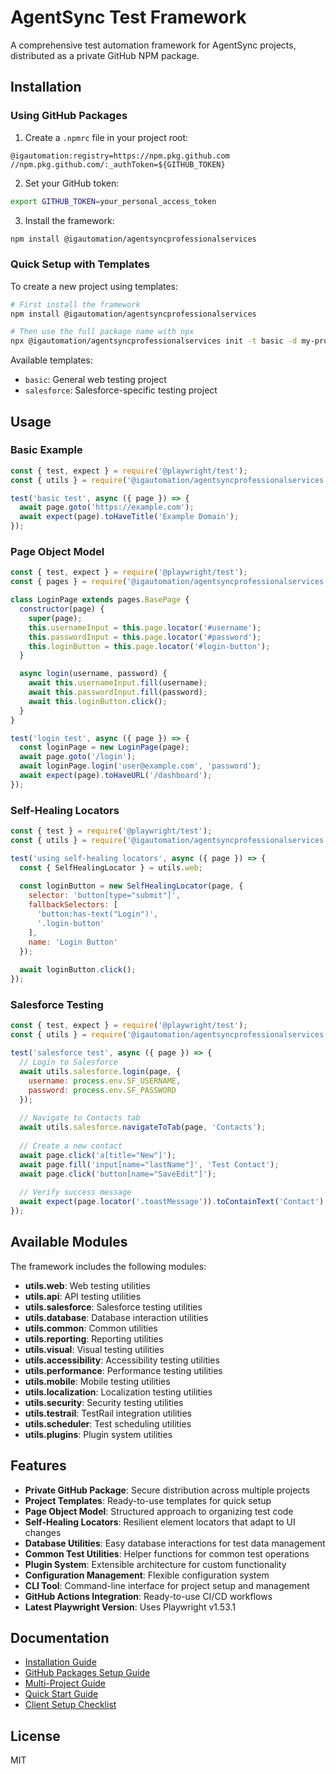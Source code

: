 # AgentSync Test Framework

A comprehensive test automation framework for AgentSync projects, distributed as a private GitHub NPM package.

## Installation

### Using GitHub Packages

1. Create a `.npmrc` file in your project root:

```
@igautomation:registry=https://npm.pkg.github.com
//npm.pkg.github.com/:_authToken=${GITHUB_TOKEN}
```

2. Set your GitHub token:

```bash
export GITHUB_TOKEN=your_personal_access_token
```

3. Install the framework:

```bash
npm install @igautomation/agentsyncprofessionalservices
```

### Quick Setup with Templates

To create a new project using templates:

```bash
# First install the framework
npm install @igautomation/agentsyncprofessionalservices

# Then use the full package name with npx
npx @igautomation/agentsyncprofessionalservices init -t basic -d my-project
```

Available templates:
- `basic`: General web testing project
- `salesforce`: Salesforce-specific testing project

## Usage

### Basic Example

```javascript
const { test, expect } = require('@playwright/test');
const { utils } = require('@igautomation/agentsyncprofessionalservices');

test('basic test', async ({ page }) => {
  await page.goto('https://example.com');
  await expect(page).toHaveTitle('Example Domain');
});
```

### Page Object Model

```javascript
const { test, expect } = require('@playwright/test');
const { pages } = require('@igautomation/agentsyncprofessionalservices');

class LoginPage extends pages.BasePage {
  constructor(page) {
    super(page);
    this.usernameInput = this.page.locator('#username');
    this.passwordInput = this.page.locator('#password');
    this.loginButton = this.page.locator('#login-button');
  }

  async login(username, password) {
    await this.usernameInput.fill(username);
    await this.passwordInput.fill(password);
    await this.loginButton.click();
  }
}

test('login test', async ({ page }) => {
  const loginPage = new LoginPage(page);
  await page.goto('/login');
  await loginPage.login('user@example.com', 'password');
  await expect(page).toHaveURL('/dashboard');
});
```

### Self-Healing Locators

```javascript
const { test } = require('@playwright/test');
const { utils } = require('@igautomation/agentsyncprofessionalservices');

test('using self-healing locators', async ({ page }) => {
  const { SelfHealingLocator } = utils.web;
  
  const loginButton = new SelfHealingLocator(page, {
    selector: 'button[type="submit"]',
    fallbackSelectors: [
      'button:has-text("Login")',
      '.login-button'
    ],
    name: 'Login Button'
  });
  
  await loginButton.click();
});
```

### Salesforce Testing

```javascript
const { test, expect } = require('@playwright/test');
const { utils } = require('@igautomation/agentsyncprofessionalservices');

test('salesforce test', async ({ page }) => {
  // Login to Salesforce
  await utils.salesforce.login(page, {
    username: process.env.SF_USERNAME,
    password: process.env.SF_PASSWORD
  });
  
  // Navigate to Contacts tab
  await utils.salesforce.navigateToTab(page, 'Contacts');
  
  // Create a new contact
  await page.click('a[title="New"]');
  await page.fill('input[name="lastName"]', 'Test Contact');
  await page.click('button[name="SaveEdit"]');
  
  // Verify success message
  await expect(page.locator('.toastMessage')).toContainText('Contact');
});
```

## Available Modules

The framework includes the following modules:

- **utils.web**: Web testing utilities
- **utils.api**: API testing utilities
- **utils.salesforce**: Salesforce testing utilities
- **utils.database**: Database interaction utilities
- **utils.common**: Common utilities
- **utils.reporting**: Reporting utilities
- **utils.visual**: Visual testing utilities
- **utils.accessibility**: Accessibility testing utilities
- **utils.performance**: Performance testing utilities
- **utils.mobile**: Mobile testing utilities
- **utils.localization**: Localization testing utilities
- **utils.security**: Security testing utilities
- **utils.testrail**: TestRail integration utilities
- **utils.scheduler**: Test scheduling utilities
- **utils.plugins**: Plugin system utilities

## Features

- **Private GitHub Package**: Secure distribution across multiple projects
- **Project Templates**: Ready-to-use templates for quick setup
- **Page Object Model**: Structured approach to organizing test code
- **Self-Healing Locators**: Resilient element locators that adapt to UI changes
- **Database Utilities**: Easy database interactions for test data management
- **Common Test Utilities**: Helper functions for common test operations
- **Plugin System**: Extensible architecture for custom functionality
- **Configuration Management**: Flexible configuration system
- **CLI Tool**: Command-line interface for project setup and management
- **GitHub Actions Integration**: Ready-to-use CI/CD workflows
- **Latest Playwright Version**: Uses Playwright v1.53.1

## Documentation

- [Installation Guide](docs/INSTALLATION.md)
- [GitHub Packages Setup Guide](docs/GITHUB_PACKAGES_SETUP.md)
- [Multi-Project Guide](docs/MULTI_PROJECT_GUIDE.md)
- [Quick Start Guide](docs/QUICK_START.md)
- [Client Setup Checklist](docs/CLIENT_SETUP_CHECKLIST.md)

## License

MIT